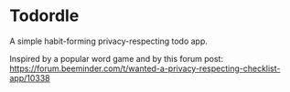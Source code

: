 # Todordle

A simple habit-forming privacy-respecting todo app.

Inspired by a popular word game and by this forum post:
https://forum.beeminder.com/t/wanted-a-privacy-respecting-checklist-app/10338